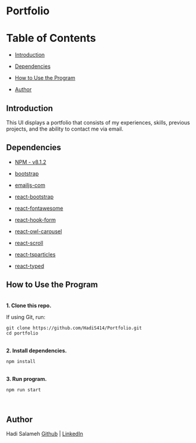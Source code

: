 # Portfolio

# Table of Contents

- [Introduction](#introduction)

- [Dependencies](#dependencies)

- [How to Use the Program](#how-to-use-the-program)

- [Author](#author)

## Introduction

This UI displays a portfolio that consists of my experiences, skills, previous projects, and the ability to contact me via email.

## Dependencies

- [NPM - v8.1.2](https://www.npmjs.com/)

- [bootstrap](https://getbootstrap.com/docs/4.1/getting-started/introduction/)

- [emailjs-com](https://www.emailjs.com/docs/)

- [react-bootstrap](https://react-bootstrap.github.io/)

- [react-fontawesome](https://fontawesome.com/v6/docs/web/use-with/react/)

- [react-hook-form](https://react-hook-form.com/)

- [react-owl-carousel](https://www.npmjs.com/package/react-owl-carousel)

- [react-scroll](https://www.npmjs.com/package/react-scroll)

- [react-tsparticles](https://www.npmjs.com/package/react-tsparticles)

- [react-typed](https://www.npmjs.com/package/react-typed)

## How to Use the Program

<br />
<b>1. Clone this repo.</b>

If using Git, run:
```
git clone https://github.com/HadiS414/Portfolio.git
cd portfolio
```

<br />
<b>2. Install dependencies.</b>

```
npm install
```

<br />
<b>3. Run  program.</b><br />

```
npm run start
```

<br />

## Author

Hadi Salameh [Github](https://github.com/HadiS414) | [LinkedIn](https://www.linkedin.com/in/hadi-salameh/) <br>
